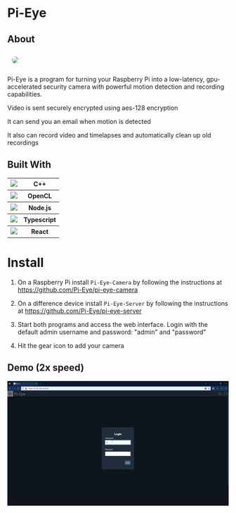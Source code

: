 # Pi-Eye

## About

<img src="https://avatars.githubusercontent.com/u/116764808?s=200&v=4" style="width: 100px; margin-right: 20px; border-radius: 10px; margin: 10px"/>

Pi-Eye is a program for turning your Raspberry Pi into a low-latency, gpu-accelerated security camera with powerful motion detection and recording capabilities.

Video is sent securely encrypted using aes-128 encryption

It can send you an email when motion is detected

It also can record video and timelapses and automatically clean up old recordings

## Built With

<table>
  <tr><th><img src="https://raw.githubusercontent.com/isocpp/logos/master/cpp_logo.svg" style="height: 30px;"></th><th>C++</th></tr>
  <tr><th><img src="https://www.khronos.org/assets/images/api_logos/opencl3_rgb_wht.svg" style="height: 30px;"></th><th>OpenCL</th></tr>
  <tr><th><img src="https://avatars.githubusercontent.com/u/9950313?s=200&v=4" style="height: 30px;"></th><th>Node.js</th></tr>
  <tr><th><img src="https://upload.wikimedia.org/wikipedia/commons/4/4c/Typescript_logo_2020.svg" style="height: 30px;"></th><th>Typescript</th></tr>
  <tr><th><img src="https://raw.githubusercontent.com/reactjs/reactjs.org/main/src/icons/logo.svg" style="height: 30px;"></th><th>React</th></tr>
</table>

# Install

1. On a Raspberry Pi install `Pi-Eye-Camera` by following the instructions at https://github.com/Pi-Eye/pi-eye-camera

2. On a difference device install `Pi-Eye-Server` by following the instructions at https://github.com/Pi-Eye/pi-eye-server

3. Start both programs and access the web interface. Login with the default admin username and password: "admin" and "password"

4. Hit the gear icon to add your camera

## Demo (2x speed)
<img src="profile/demo.gif" alt="demo gif"/>

